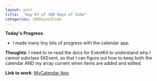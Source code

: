 ```yaml
---
layout: post
title:  "Day 67 of 100 Days of Code"
categories: 100DaysofCode
---
```

**Today's Progress**:
+ I made many tiny bits of progress with the calendar app.

**Thoughts**:  I need to re-read the docs for EventKit to understand why I cannot subclass EKEvent, so that I can figure out how to keep both the calendar AND my array current when items are added and edited. 

**Link to work**: [MyCalendar App](https://github.com/monkeywithacupcake/MyCalendar)

